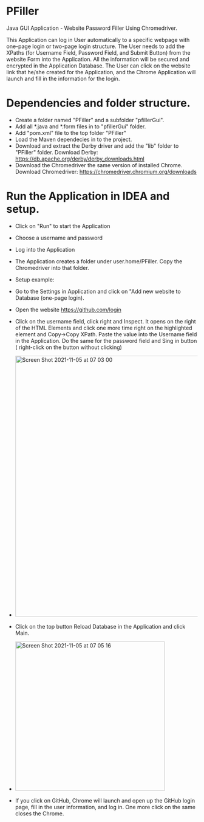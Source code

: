 # PFiller

Java GUI Application - Website Password Filler Using Chromedriver.

This Application can log in User automatically to a specific webpage with one-page login or two-page login structure.
The User needs to add the XPaths (for Username Field, Password Field, and Submit Button) from the website Form into the Application. All the information will be secured and encrypted in the Application Database.
The User can click on the website link that he/she created for the Application, and the Chrome Application will launch and fill in the information for the login.

# Dependencies and folder structure.

- Create a folder named "PFiller" and a subfolder "pfillerGui".
- Add all *.java and *.form files in to "pfillerGui" folder.
- Add "pom.xml" file to the top folder "PFiller"
- Load the Maven dependecies in to the project. 
- Download and extract the Derby driver and add the "lib" folder to "PFiller" folder.
  Download Derby: https://db.apache.org/derby/derby_downloads.html
- Download the Chromedriver the same version of installed Chrome.
  Download Chromedriver: https://chromedriver.chromium.org/downloads

# Run the Application in IDEA and setup.

- Click on "Run" to start the Application
- Choose a username and password 
- Log into the Application
- The Application creates a folder under user.home/PFiller. Copy the Chromedriver into that folder.
- Setup example:
- Go to the Settings in Application and click on "Add new website to Database (one-page login).
- Open the website https://github.com/login
- Click on the username field, click right and Inspect. It opens on the right of the HTML Elements and click one more time right on the highlighted element and Copy->Copy XPath. Paste the value into the Username field in the Application. Do the same for the password field and Sing in button ( right-click on the button without clicking)
 
- <img width="687" alt="Screen Shot 2021-11-05 at 07 03 00" src="https://user-images.githubusercontent.com/93434712/140465695-3e37ade9-9e9e-49bc-9dd1-c2bf67503188.png">

- Click on the top button Reload Database in the Application and click Main.

- <img width="393" alt="Screen Shot 2021-11-05 at 07 05 16" src="https://user-images.githubusercontent.com/93434712/140467711-3d29683c-80b7-4aba-b3a5-5bb99fb30259.png">

- If you click on GitHub, Chrome will launch and open up the GitHub login page, fill in the user information, and log in. One more click on the same closes the Chrome.


  

  
  
